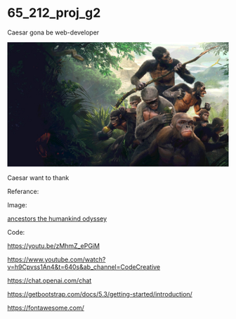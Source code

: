 # 65_212_proj_g2


Caesar gona be web-developer


![alt text](web/app/static/img/gitWallpaper.jpg)


Caesar want to thank


Referance:

  Image:
  
  [ancestors the humankind odyssey](https://community.pcgamingwiki.com/files/file/1378-ancestors-the-humankind-odyssey-ultrawide-mod/)
  
  
  Code: 
  
  
  https://youtu.be/zMhmZ_ePGiM
  
  
  https://www.youtube.com/watch?v=h9Cpvss1An4&t=640s&ab_channel=CodeCreative 
  
  
  https://chat.openai.com/chat 
  
  
  https://getbootstrap.com/docs/5.3/getting-started/introduction/ 
  
  
  https://fontawesome.com/
  
